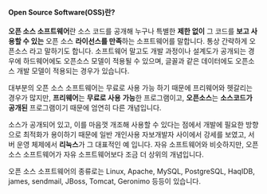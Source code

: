 #### Open Source Software\(OSS\)란?

**오픈 소스 소프트웨어**란 소스 코드를 공개해 누구나 특별한 **제한 없이** 그 코드를 **보고 사용할 수 있는** 오픈 소스 **라이선스를 만족**하는 소프트웨어를 말합니다. 통상 간략하게 오픈소스 라고 말하기도 합니다. 소프트웨어 말고도 개발 과정이나 설계도가 공개되는 경우에 하드웨어에도 오픈소스 모델이 적용될 수 있으며, 글꼴과 같은 데이터에도 오픈소스 개발 모델이 적용되는 경우가 있습니다.

대부분의 오픈 소스 소프트웨어는 무료로 사용 가능 하기 때문에 프리웨어와 헷갈리는 경우가 많지만, **프리웨어**는 **무료로 사용** **가능**한 프로그램이고, **오픈소스**는 **소스코드가 공개된** 프로그램이기 때문에 엄연히 다른 개념입니다.

소스가 공개되어 있고, 이를 마음껏 개조해 사용할 수 있다는 점에서 개발에 필요한 방향으로 최적화가 용이하기 때문에 일반 개인사용 자보개발자 사이에서 강세를 보였고, 서버 운영 체제에서 **리눅스**가 그 대표적인 예 입니다. 자유 소프트웨어와 비슷하지만, 오픈소스 소프트웨어가 자유 소프트웨어보다 조금 더 상위의 개념입니다.

오픈 소스 소프트웨어의 종류로는 Linux, Apache, MySQL, PostgreSQL, HaqIDB, james, sendmail, JBoss, Tomcat, Geronimo 등등이 있습니다.



